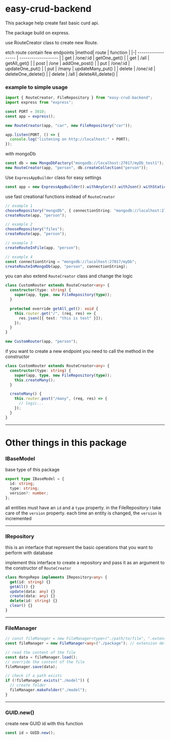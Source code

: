 # easy-crud-backend

This package help create fast basic curd api.

The package build on express.

use RouteCreator class to create new Route.

etch route contain few endpoints
|method| route | function |
|-| ------------------ | ------------------- |
| get | /one/:id | getOne_get() |
| get | /all | getAll_get() |
| post | /one | addOne_post() |
| put | /one/:id | updateOne_put() |
| put | /many | updateMany_put() |
| delete | /one/:id | deleteOne_delete() |
| delete | /all | deleteAll_delete() |

### example to simple usage

```ts
import { RouteCreator, FileRepository } from "easy-crud-backend";
import express from "express";

const PORT = 3010;
const app = express();

new RouteCreator(app, "car", new FileRepository("car"));

app.listen(PORT, () => {
  console.log("listening on http://localhost:" + PORT);
});
```

with mongoDb

```ts
const db = new MongoDbFactory("mongodb://localhost:27017/myDb_test1");
new RouteCreator(app, "person", db.createCollection("person"));
```

Use `ExpressAppBuilder` class for easy settings

```ts
const app = new ExpressAppBuilder().withAnyCors().withJson().withStatic("/public").build();
```

use fast creational functions instead of `RouteCreator`

```ts
// example 1
chooseRepository("mongoDb", { connectionString: "mongodb://localhost:27017/myDb_test1" });
createRoute(app, "person");

// example 2
chooseRepository("files");
createRoute(app, "person");

// example 3
createRouteInFile(app, "person");

// example 4
const connectionString = "mongodb://localhost:27017/myDb";
createRouteInMongoDb(app, "person", connectionString);
```

you can also extend `RouteCreator` class and change the logic

```ts
class CustomRouter extends RouteCreator<any> {
  constructor(type: string) {
    super(app, type, new FileRepository(type));
  }

  protected override getAll_get(): void {
    this.router.get("/", (req, res) => {
      res.json([{ test: "this is test" }]);
    });
  }
}

new CustomRouter(app, "person");
```

if you want to create a new endpoint you need to call the method in the constructor

```ts
class CustomRouter extends RouteCreator<any> {
  constructor(type: string) {
    super(app, type, new FileRepository(type));
    this.createMany();
  }

  createMany() {
    this.router.post("/many", (req, res) => {
      // logic...
    });
  }
}
```

---

# Other things in this package

### IBaseModel

base type of this package

```ts
export type IBaseModel = {
  id: string;
  type: string;
  version?: number;
};
```

all entities must have an `id` and a `type` property.
in the FileRepository i take care of the `version` property. each time an entity is changed, the `version` is incremented

---

### IRepository

this is an interface that represent the basic operations that you want to perform with database

implement this interface to create a repository and pass it as an argument to the constructor of `RouteCreator`

```ts
class MongoRepo implements IRepository<any> {
  get(id: string) {}
  getAll() {}
  update(data: any) {}
  create(data: any) {}
  delete(id: string) {}
  clear() {}
}
```

---

### FileManager

```ts
// const fileManager = new FileManager<type>("./path/to/file", ".extension");
const fileManager = new FileManager<any>("./package"); // extension defaults to ".json"

// read the content of the file
const data = fileManager.load();
// override the content of the file
fileManager.save(data);

// check if a path exists
if (!fileManager.exists("./model")) {
  // create folder
  fileManager.makeFolder("./model");
}
```

---

### GUID.new()

create new GUID id with this function

```ts
const id = GUID.new();
```
